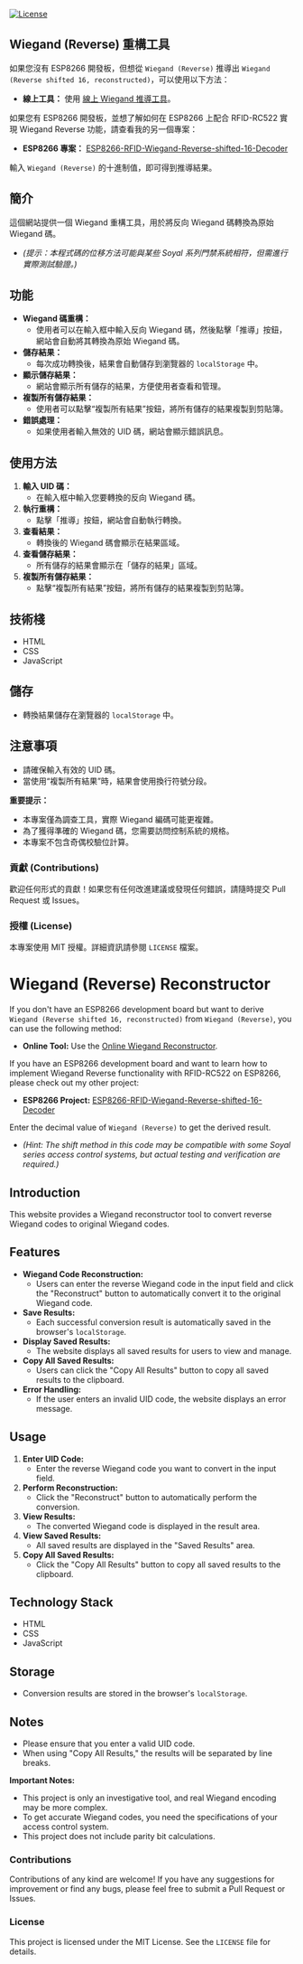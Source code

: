 [![License](https://img.shields.io/badge/License-MIT-blue.svg)](LICENSE)


## Wiegand (Reverse) 重構工具
如果您沒有 ESP8266 開發板，但想從 `Wiegand (Reverse)` 推導出 `Wiegand (Reverse shifted 16, reconstructed)`，可以使用以下方法：

* **線上工具：** 使用 [線上 Wiegand 推導工具](https://stjl.github.io/UID-Reverse-to-Wiegand-shifted-16-Decoder-website/)。

如果您有 ESP8266 開發板，並想了解如何在 ESP8266 上配合 RFID-RC522 實現 Wiegand Reverse 功能，請查看我的另一個專案：

* **ESP8266 專案：** [ESP8266-RFID-Wiegand-Reverse-shifted-16-Decoder](https://github.com/stJL/ESP8266-RFID-Wiegand-Reverse-shifted-16-Decoder)


輸入 `Wiegand (Reverse)` 的十進制值，即可得到推導結果。

## 簡介

這個網站提供一個 Wiegand 重構工具，用於將反向 Wiegand 碼轉換為原始 Wiegand 碼。
* *(提示：本程式碼的位移方法可能與某些 Soyal 系列門禁系統相符，但需進行實際測試驗證。)*

## 功能

* **Wiegand 碼重構：**
    * 使用者可以在輸入框中輸入反向 Wiegand 碼，然後點擊「推導」按鈕，網站會自動將其轉換為原始 Wiegand 碼。
* **儲存結果：**
    * 每次成功轉換後，結果會自動儲存到瀏覽器的 `localStorage` 中。
* **顯示儲存結果：**
    * 網站會顯示所有儲存的結果，方便使用者查看和管理。
* **複製所有儲存結果：**
    * 使用者可以點擊“複製所有結果”按鈕，將所有儲存的結果複製到剪貼簿。
* **錯誤處理：**
    * 如果使用者輸入無效的 UID 碼，網站會顯示錯誤訊息。

## 使用方法

1.  **輸入 UID 碼：**
    * 在輸入框中輸入您要轉換的反向 Wiegand 碼。
2.  **執行重構：**
    * 點擊「推導」按鈕，網站會自動執行轉換。
3.  **查看結果：**
    * 轉換後的 Wiegand 碼會顯示在結果區域。
4.  **查看儲存結果：**
    * 所有儲存的結果會顯示在「儲存的結果」區域。
5.  **複製所有儲存結果：**
    * 點擊“複製所有結果”按鈕，將所有儲存的結果複製到剪貼簿。

## 技術棧

* HTML
* CSS
* JavaScript

## 儲存

* 轉換結果儲存在瀏覽器的 `localStorage` 中。

## 注意事項

* 請確保輸入有效的 UID 碼。
* 當使用“複製所有結果”時，結果會使用換行符號分段。

**重要提示：**
* 本專案僅為調查工具，實際 Wiegand 編碼可能更複雜。
* 為了獲得準確的 Wiegand 碼，您需要訪問控制系統的規格。
* 本專案不包含奇偶校驗位計算。

### 貢獻 (Contributions)

歡迎任何形式的貢獻！如果您有任何改進建議或發現任何錯誤，請隨時提交 Pull Request 或 Issues。

### 授權 (License)

本專案使用 MIT 授權。詳細資訊請參閱 `LICENSE` 檔案。


# Wiegand (Reverse) Reconstructor

If you don't have an ESP8266 development board but want to derive `Wiegand (Reverse shifted 16, reconstructed)` from `Wiegand (Reverse)`, you can use the following method:

* **Online Tool:** Use the [Online Wiegand Reconstructor](https://stjl.github.io/UID-Reverse-to-Wiegand-shifted-16-Decoder-website/).

If you have an ESP8266 development board and want to learn how to implement Wiegand Reverse functionality with RFID-RC522 on ESP8266, please check out my other project:

* **ESP8266 Project:** [ESP8266-RFID-Wiegand-Reverse-shifted-16-Decoder](https://github.com/stJL/ESP8266-RFID-Wiegand-Reverse-shifted-16-Decoder)


Enter the decimal value of `Wiegand (Reverse)` to get the derived result.
* *(Hint: The shift method in this code may be compatible with some Soyal series access control systems, but actual testing and verification are required.)*

## Introduction

This website provides a Wiegand reconstructor tool to convert reverse Wiegand codes to original Wiegand codes.

## Features

* **Wiegand Code Reconstruction:**
    * Users can enter the reverse Wiegand code in the input field and click the "Reconstruct" button to automatically convert it to the original Wiegand code.
* **Save Results:**
    * Each successful conversion result is automatically saved in the browser's `localStorage`.
* **Display Saved Results:**
    * The website displays all saved results for users to view and manage.
* **Copy All Saved Results:**
    * Users can click the "Copy All Results" button to copy all saved results to the clipboard.
* **Error Handling:**
    * If the user enters an invalid UID code, the website displays an error message.

## Usage

1.  **Enter UID Code:**
    * Enter the reverse Wiegand code you want to convert in the input field.
2.  **Perform Reconstruction:**
    * Click the "Reconstruct" button to automatically perform the conversion.
3.  **View Results:**
    * The converted Wiegand code is displayed in the result area.
4.  **View Saved Results:**
    * All saved results are displayed in the "Saved Results" area.
5.  **Copy All Saved Results:**
    * Click the "Copy All Results" button to copy all saved results to the clipboard.

## Technology Stack

* HTML
* CSS
* JavaScript

## Storage

* Conversion results are stored in the browser's `localStorage`.

## Notes

* Please ensure that you enter a valid UID code.
* When using "Copy All Results," the results will be separated by line breaks.

**Important Notes:**
* This project is only an investigative tool, and real Wiegand encoding may be more complex.
* To get accurate Wiegand codes, you need the specifications of your access control system.
* This project does not include parity bit calculations.

### Contributions

Contributions of any kind are welcome! If you have any suggestions for improvement or find any bugs, please feel free to submit a Pull Request or Issues.

### License

This project is licensed under the MIT License. See the `LICENSE` file for details.




